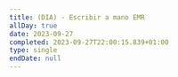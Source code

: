 ```yaml
---
title: (DIA) - Escribir a mano EMR
allDay: true
date: 2023-09-27
completed: 2023-09-27T22:00:15.839+01:00
type: single
endDate: null
---
```

